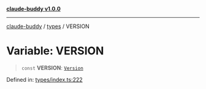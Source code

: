 [**claude-buddy v1.0.0**](../../README.md)

***

[claude-buddy](../../modules.md) / [types](../README.md) / VERSION

# Variable: VERSION

> `const` **VERSION**: [`Version`](../interfaces/Version.md)

Defined in: [types/index.ts:222](https://github.com/gsetsero/assistant-integration/blob/911ddf7680199ad668404c191ed66335473fdc65/claude-buddy/src/types/index.ts#L222)
